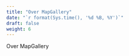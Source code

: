 ```yaml
---
title: "Over MapGallery"
date: "`r format(Sys.time(), '%d %B, %Y')`"
draft: false
weight: 6
---
```

Over MapGallery
